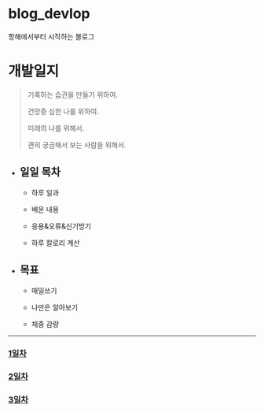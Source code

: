 # blog_devlop
항해에서부터 시작하는 블로그

개발일지
=======
>기록하는 습관을 만들기 위하여.
>
>건망증 심한 나를 위하여.
>
>미래의 나를 위해서.
>
>괜히 궁금해서 보는 사람을 위해서.

+ ## 일일 목차

  + 하루 일과

  + 배운 내용

  + 응용&오류&신기방기
  
  + 하루 칼로리 계산

+ ## 목표
  
   + 매일쓰기
   
   + 나만은 알아보기
   
   + 체중 감량
   
---------------------------------
### <a href='.\days\1days.md'>1일차</a>  
### <a href='.\days\2days.md'>2일차</a> 
### <a href='.\days\3days.md'>3일차</a> 
